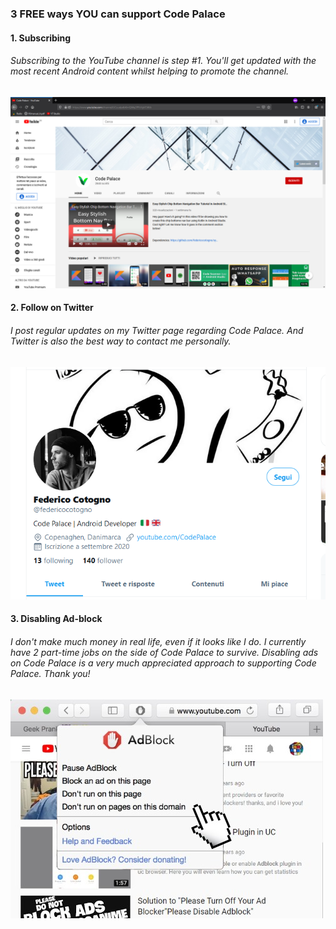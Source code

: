 ### 3 FREE ways YOU can support Code Palace

#### 1. Subscribing
###### Subscribing to the YouTube channel is step #1. You'll get updated with the most recent Android content whilst helping to promote the channel.

[![](https://raw.githubusercontent.com/federicocotogno/support/main/Screenshot_1.png)](https://github.com/federicocotogno/support/blob/main/Screenshot_1.png "李健首张专辑《似水流年》封面")

#### 2. Follow on Twitter
###### I post regular updates on my Twitter page regarding Code Palace. And Twitter is also the best way to contact me personally.

[![](https://raw.githubusercontent.com/federicocotogno/support/main/Screenshot_2.png)](https://github.com/federicocotogno/support/blob/main/Screenshot_1.png "李健首张专辑《似水流年》封面")

#### 3. Disabling Ad-block
###### I don't make much money in real life, even if it looks like I do. I currently have 2 part-time jobs on the side of Code Palace to survive. Disabling ads on Code Palace is a very much appreciated approach to supporting Code Palace. Thank you!
[![](https://raw.githubusercontent.com/federicocotogno/support/main/safari-ios-ad-blocker.jpg)](https://github.com/federicocotogno/support/blob/main/Screenshot_1.png "李健首张专辑《似水流年》封面")
